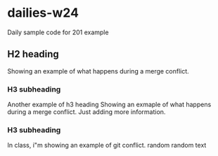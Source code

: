 # dailies-w24
Daily sample code for 201 example

## H2 heading
Showing an example of what happens during a merge conflict.

### H3 subheading
Another example of h3 heading
Showing an exmaple of what happens during a merge conflict. Just adding more information.

### H3 subheading
In class, i"m showing an example of git conflict.
random random text
